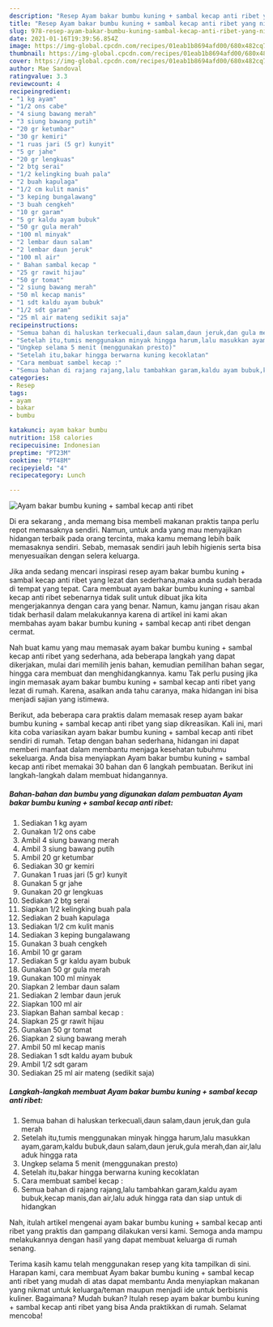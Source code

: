 ```yaml
---
description: "Resep Ayam bakar bumbu kuning + sambal kecap anti ribet yang nikmat dan Mudah Dibuat"
title: "Resep Ayam bakar bumbu kuning + sambal kecap anti ribet yang nikmat dan Mudah Dibuat"
slug: 978-resep-ayam-bakar-bumbu-kuning-sambal-kecap-anti-ribet-yang-nikmat-dan-mudah-dibuat
date: 2021-01-16T19:39:56.854Z
image: https://img-global.cpcdn.com/recipes/01eab1b8694afd00/680x482cq70/ayam-bakar-bumbu-kuning-sambal-kecap-anti-ribet-foto-resep-utama.jpg
thumbnail: https://img-global.cpcdn.com/recipes/01eab1b8694afd00/680x482cq70/ayam-bakar-bumbu-kuning-sambal-kecap-anti-ribet-foto-resep-utama.jpg
cover: https://img-global.cpcdn.com/recipes/01eab1b8694afd00/680x482cq70/ayam-bakar-bumbu-kuning-sambal-kecap-anti-ribet-foto-resep-utama.jpg
author: Mae Sandoval
ratingvalue: 3.3
reviewcount: 4
recipeingredient:
- "1 kg ayam"
- "1/2 ons cabe"
- "4 siung bawang merah"
- "3 siung bawang putih"
- "20 gr ketumbar"
- "30 gr kemiri"
- "1 ruas jari (5 gr) kunyit"
- "5 gr jahe"
- "20 gr lengkuas"
- "2 btg serai"
- "1/2 kelingking buah pala"
- "2 buah kapulaga"
- "1/2 cm kulit manis"
- "3 keping bungalawang"
- "3 buah cengkeh"
- "10 gr garam"
- "5 gr kaldu ayam bubuk"
- "50 gr gula merah"
- "100 ml minyak"
- "2 lembar daun salam"
- "2 lembar daun jeruk"
- "100 ml air"
- " Bahan sambal kecap "
- "25 gr rawit hijau"
- "50 gr tomat"
- "2 siung bawang merah"
- "50 ml kecap manis"
- "1 sdt kaldu ayam bubuk"
- "1/2 sdt garam"
- "25 ml air mateng sedikit saja"
recipeinstructions:
- "Semua bahan di haluskan terkecuali,daun salam,daun jeruk,dan gula merah"
- "Setelah itu,tumis menggunakan minyak hingga harum,lalu masukkan ayam,garam,kaldu bubuk,daun salam,daun jeruk,gula merah,dan air,lalu aduk hingga rata"
- "Ungkep selama 5 menit (menggunakan presto)"
- "Setelah itu,bakar hingga berwarna kuning kecoklatan"
- "Cara membuat sambel kecap :"
- "Semua bahan di rajang rajang,lalu tambahkan garam,kaldu ayam bubuk,kecap manis,dan air,lalu aduk hingga rata dan siap untuk di hidangkan"
categories:
- Resep
tags:
- ayam
- bakar
- bumbu

katakunci: ayam bakar bumbu 
nutrition: 158 calories
recipecuisine: Indonesian
preptime: "PT23M"
cooktime: "PT48M"
recipeyield: "4"
recipecategory: Lunch

---
```



![Ayam bakar bumbu kuning + sambal kecap anti ribet](https://img-global.cpcdn.com/recipes/01eab1b8694afd00/680x482cq70/ayam-bakar-bumbu-kuning-sambal-kecap-anti-ribet-foto-resep-utama.jpg)

Di era  sekarang , anda memang bisa membeli makanan praktis tanpa perlu repot memasaknya sendiri. Namun, untuk anda yang mau menyajikan hidangan terbaik pada orang tercinta, maka kamu memang lebih baik memasaknya sendiri. Sebab, memasak sendiri jauh lebih higienis serta bisa menyesuaikan dengan selera keluarga.

Jika anda sedang mencari inspirasi resep ayam bakar bumbu kuning + sambal kecap anti ribet yang lezat dan sederhana,maka anda sudah berada di tempat yang tepat. Cara membuat ayam bakar bumbu kuning + sambal kecap anti ribet  sebenarnya tidak sulit untuk dibuat jika kita mengerjakannya dengan cara yang benar. Namun, kamu jangan risau akan tidak berhasil dalam melakukannya 
karena di artikel ini kami akan membahas ayam bakar bumbu kuning + sambal kecap anti ribet dengan cermat.  



Nah buat kamu yang mau memasak ayam bakar bumbu kuning + sambal kecap anti ribet yang sederhana, ada beberapa langkah yang dapat dikerjakan, mulai dari memilih jenis bahan, kemudian pemilihan bahan segar, hingga cara membuat dan menghidangkannya. kamu Tak perlu pusing jika ingin memasak ayam bakar bumbu kuning + sambal kecap anti ribet yang lezat di rumah. Karena, asalkan anda  tahu caranya, maka hidangan ini bisa menjadi sajian yang istimewa.

Berikut, ada beberapa cara praktis  dalam memasak resep ayam bakar bumbu kuning + sambal kecap anti ribet yang siap dikreasikan. Kali ini, mari kita coba variasikan ayam bakar bumbu kuning + sambal kecap anti ribet sendiri di rumah. Tetap dengan bahan sederhana, hidangan ini dapat memberi manfaat dalam membantu menjaga kesehatan tubuhmu sekeluarga. Anda bisa menyiapkan Ayam bakar bumbu kuning + sambal kecap anti ribet memakai 30 bahan dan 6 langkah pembuatan. Berikut ini langkah-langkah dalam membuat hidangannya.

<!--inarticleads1-->

##### Bahan-bahan dan bumbu yang digunakan dalam pembuatan Ayam bakar bumbu kuning + sambal kecap anti ribet:

1. Sediakan 1 kg ayam
1. Gunakan 1/2 ons cabe
1. Ambil 4 siung bawang merah
1. Ambil 3 siung bawang putih
1. Ambil 20 gr ketumbar
1. Sediakan 30 gr kemiri
1. Gunakan 1 ruas jari (5 gr) kunyit
1. Gunakan 5 gr jahe
1. Gunakan 20 gr lengkuas
1. Sediakan 2 btg serai
1. Siapkan 1/2 kelingking buah pala
1. Sediakan 2 buah kapulaga
1. Sediakan 1/2 cm kulit manis
1. Sediakan 3 keping bungalawang
1. Gunakan 3 buah cengkeh
1. Ambil 10 gr garam
1. Sediakan 5 gr kaldu ayam bubuk
1. Gunakan 50 gr gula merah
1. Gunakan 100 ml minyak
1. Siapkan 2 lembar daun salam
1. Sediakan 2 lembar daun jeruk
1. Siapkan 100 ml air
1. Siapkan  Bahan sambal kecap :
1. Siapkan 25 gr rawit hijau
1. Gunakan 50 gr tomat
1. Siapkan 2 siung bawang merah
1. Ambil 50 ml kecap manis
1. Sediakan 1 sdt kaldu ayam bubuk
1. Ambil 1/2 sdt garam
1. Sediakan 25 ml air mateng (sedikit saja)




<!--inarticleads2-->

##### Langkah-langkah membuat Ayam bakar bumbu kuning + sambal kecap anti ribet:

1. Semua bahan di haluskan terkecuali,daun salam,daun jeruk,dan gula merah
1. Setelah itu,tumis menggunakan minyak hingga harum,lalu masukkan ayam,garam,kaldu bubuk,daun salam,daun jeruk,gula merah,dan air,lalu aduk hingga rata
1. Ungkep selama 5 menit (menggunakan presto)
1. Setelah itu,bakar hingga berwarna kuning kecoklatan
1. Cara membuat sambel kecap :
1. Semua bahan di rajang rajang,lalu tambahkan garam,kaldu ayam bubuk,kecap manis,dan air,lalu aduk hingga rata dan siap untuk di hidangkan




Nah, itulah artikel mengenai  ayam bakar bumbu kuning + sambal kecap anti ribet  yang praktis dan gampang dilakukan versi kami. Semoga anda mampu melakukannya dengan hasil yang dapat membuat keluarga di rumah senang. 

Terima kasih kamu telah menggunakan resep yang kita tampilkan di sini. Harapan kami, cara membuat  Ayam bakar bumbu kuning + sambal kecap anti ribet yang mudah di atas dapat membantu Anda menyiapkan makanan yang nikmat untuk keluarga/teman maupun menjadi ide untuk berbisnis kuliner. Bagaimana? Mudah bukan? Itulah resep ayam bakar bumbu kuning + sambal kecap anti ribet yang bisa Anda praktikkan di rumah. Selamat mencoba!

